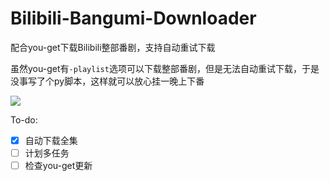 # Bilibili-Bangumi-Downloader
配合you-get下载Bilibili整部番剧，支持自动重试下载

虽然you-get有`-playlist`选项可以下载整部番剧，但是无法自动重试下载，于是没事写了个py脚本，这样就可以放心挂一晚上下番

![](https://s2.ax1x.com/2020/03/02/3RBL7V.png)

To-do:

- [x] 自动下载全集 
- [ ] 计划多任务
- [ ] 检查you-get更新
